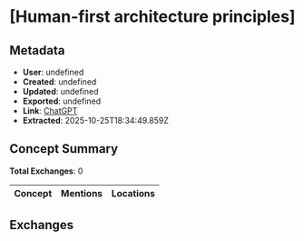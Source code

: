 # \[Human-first architecture principles\]

## Metadata

- **User**: undefined
- **Created**: undefined
- **Updated**: undefined
- **Exported**: undefined
- **Link**: [ChatGPT](undefined)
- **Extracted**: 2025-10-25T18:34:49.859Z

## Concept Summary

**Total Exchanges**: 0

| Concept | Mentions | Locations |
|---------|----------|----------|

## Exchanges

